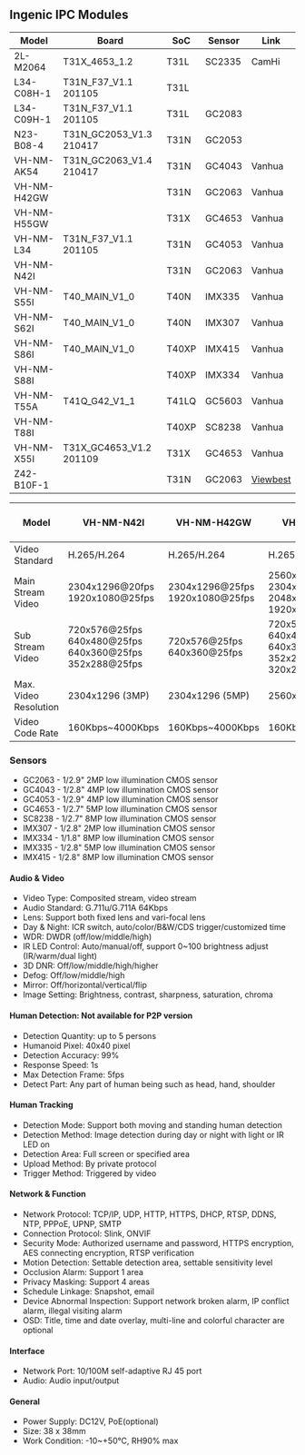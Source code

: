 Ingenic IPC Modules
-------------------

| Model       | Board                   | SoC   | Sensor | Link                                                                                                  |
|-------------|-------------------------|-------|--------|-------------------------------------------------------------------------------------------------------|
| 2L-M2064    | T31X_4653_1.2           | T31L  | SC2335 | CamHi                                                                                                 |
| L34-C08H-1  | T31N_F37_V1.1 201105    | T31L  |        |                                                                                                       |
| L34-C09H-1  | T31N_F37_V1.1 201105    | T31L  | GC2083 |                                                                                                       |
| N23-B08-4   | T31N_GC2053_V1.3 210417 | T31N  | GC2053 |                                                                                                       |
| VH-NM-AK54  | T31N_GC2063_V1.4 210417 | T31N  | GC4043 | Vanhua                                                                                                |
| VH-NM-H42GW |                         | T31N  | GC2063 | Vanhua                                                                                                |
| VH-NM-H55GW |                         | T31X  | GC4653 | Vanhua                                                                                                |
| VH-NM-L34   | T31N_F37_V1.1 201105    | T31N  | GC4053 | Vanhua                                                                                                |
| VH-NM-N42I  |                         | T31N  | GC2063 | Vanhua                                                                                                |
| VH-NM-S55I  | T40_MAIN_V1_0           | T40N  | IMX335 | Vanhua                                                                                                |
| VH-NM-S62I  | T40_MAIN_V1_0           | T40N  | IMX307 | Vanhua                                                                                                |
| VH-NM-S86I  | T40_MAIN_V1_0           | T40XP | IMX415 | Vanhua                                                                                                |
| VH-NM-S88I  |                         | T40XP | IMX334 | Vanhua                                                                                                |
| VH-NM-T55A  | T41Q_G42_V1_1           | T41LQ | GC5603 | Vanhua                                                                                                |
| VH-NM-T88I  |                         | T40XP | SC8238 | Vanhua                                                                                                |
| VH-NM-X55I  | T31X_GC4653_V1.2 201109 | T31X  | GC4653 | Vanhua                                                                                                |
| Z42-B10F-1  |                         | T31N  | GC2063 | [Viewbest](https://www.alibaba.com/product-detail/Wholesale-T31N-1080p-3MP-4MP-IP_1600566801038.html) |

| Model                 | VH-NM-N42I                                                       | VH-NM-H42GW                        | VH-NM-AK54                                                                             | VH-NM-L34                                                                              | VH-NM-X55I                                                               | VH-NM-H55GW                                                              | VH-NM-S62I                                                                        | VH-NM-S55I                                                               | VH-NM-T88I                                                               | VH-NM-S88I                                                                        | VH-NM-S86I                                                                        | L34-C08H-1 | L34-C09H-1 | N23-B08-4 |
|-----------------------|------------------------------------------------------------------|------------------------------------|----------------------------------------------------------------------------------------|----------------------------------------------------------------------------------------|--------------------------------------------------------------------------|--------------------------------------------------------------------------|-----------------------------------------------------------------------------------|--------------------------------------------------------------------------|--------------------------------------------------------------------------|-----------------------------------------------------------------------------------|-----------------------------------------------------------------------------------|------------|------------|-----------|                                                                                           
| Video Standard        | H.265/H.264                                                      | H.265/H.264                        | H.265+/H.265/H.264                                                                     | H.265+/H.265/H.264                                                                     | H.265/H.264                                                              |                                                                          |                                                                                   |                                                                          | H.265+/H.265/H.264                                                       |                                                                                   |                                                                                   |
| Main Stream Video     | 2304x1296@20fps<br>1920x1080@25fps                               | 2304x1296@25fps<br>1920x1080@25fps | 2560x1440@20fps<br/>2304x1296@20fps<br/>2048x1536@20fps<br/>1920x1080@20fps            | 2560x1440@20fps<br/>2304x1296@20fps<br/>2048x1536@20fps<br/>1920x1080@20fps            | 2592x1944@20fps<br>2560x1920@25fps<br>2304x1296@25fps<br>1920x1080@25fps | 2592x1944@20fps<br>2560x1440@25fps<br>2048x1536@25fps<br>1920x1080@25fps | 2304x1296@25fps<br>1920x1080@60fps                                                | 2592x1944@25fps<br>2560x1440@25fps<br>2304x1296@25fps<br>1920x1080@25fps | 3840x2160@20fps<br>2592x1944@25fps<br>2304x1296@25fps<br>1920x1080@25fps | 3840x2160@20fps<br>2592x1944@25fps<br>2304x1296@25fps<br>1920x1080@25fps          | 3840x2160@20fps<br>2592x1944@25fps<br>2304x1296@25fps<br>1920x1080@25fps          |
| Sub Stream Video      | 720x576@25fps<br>640x480@25fps<br>640x360@25fps<br>352x288@25fps | 720x576@25fps<br>640x360@25fps     | 720x576@25fps<br/>640x480@25fps<br/> 640x360@25fps<br/>352x288@25fps<br/>320x240@25fps | 720x576@25fps<br/>640x480@25fps<br/> 640x360@25fps<br/>352x288@25fps<br/>320x240@25fps | 720x576@25fps<br>640x480@25fps<br>640x360@25fps<br>352x288@25fps         | 720x576@25fps<br>640x360@25fps                                           | 720x576@25fps<br>640x480@25fps<br>640x360@25fps<br>352x288@25fps<br>320x240@25fps | 720x576@25fps<br>640x480@25fps<br>640x360@25fps                          | 720x576@25fps<br>640x480@25fps<br>640x360@25fps<br>352x288@25fps         | 720x576@25fps<br>640x480@25fps<br>640x360@25fps<br>352x288@25fps<br>320x240@25fps | 720x576@25fps<br>640x480@25fps<br>640x360@25fps<br>352x288@25fps<br>320x240@25fps |
| Max. Video Resolution | 2304x1296 (3MP)                                                  | 2304x1296 (5MP)                    | 2560x1440 (4MP)                                                                        | 2560x1440 (4MP)                                                                        | 2592x1944 (5MP)                                                          | 2592x1944 (5MP)                                                          | 2304x1296 (3MP)                                                                   | 2592x1944 (5MP)                                                          | 3840x2160 (8MP)                                                          | 3840x2160 (8MP)                                                                   | 3840x2160 (8MP)                                                                   |
| Video Code Rate       | 160Kbps~4000Kbps                                                 | 160Kbps~4000Kbps                   | 160Kbps~4000Kbps                                                                       | 160Kbps~4000Kbps                                                                       | 160Kbps~4000Kbps                                                         |                                                                          |                                                                                   |                                                                          | 8Mbps                                                                    |                                                                                   |                                                                                   |

### Sensors
- GC2063 - 1/2.9" 2MP low illumination CMOS sensor
- GC4043 - 1/2.8" 4MP low illumination CMOS sensor
- GC4053 - 1/2.9" 4MP low illumination CMOS sensor
- GC4653 - 1/2.7" 5MP low illumination CMOS sensor
- SC8238 - 1/2.7" 8MP low illumination CMOS sensor
- IMX307 - 1/2.8" 2MP low illumination CMOS sensor
- IMX334 - 1/1.8" 8MP low illumination CMOS sensor
- IMX335 - 1/2.8" 5MP low illumination CMOS sensor
- IMX415 - 1/2.8" 8MP low illumination CMOS sensor

#### Audio & Video
- Video Type: Composited stream, video stream
- Audio Standard: G.711u/G.711A 64Kbps
- Lens: Support both fixed lens and vari-focal lens                                     
- Day & Night: ICR switch, auto/color/B&W/CDS trigger/customized time                  
- WDR: DWDR (off/low/middle/high)                                                      
- IR LED Control: Auto/manual/off, support 0~100 brightness adjust (IR/warm/dual light)
- 3D DNR: Off/low/middle/high/higher                                
- Defog: Off/low/middle/high                                        
- Mirror: Off/horizontal/vertical/flip                              
- Image Setting: Brightness, contrast, sharpness, saturation, chroma

#### Human Detection: Not available for P2P version
- Detection Quantity: up to 5 persons
- Humanoid Pixel: 40x40 pixel
- Detection Accuracy: 99%
- Response Speed: 1s
- Max Detection Frame: 5fps
- Detect Part: Any part of human being such as head, hand, shoulder

#### Human Tracking
- Detection Mode: Support both moving and standing human detection             
- Detection Method: Image detection during day or night with light or IR LED on
- Detection Area: Full screen or specified area
- Upload Method: By private protocol
- Trigger Method: Triggered by video

#### Network & Function
- Network Protocol: TCP/IP, UDP, HTTP, HTTPS, DHCP, RTSP, DDNS, NTP, PPPoE, UPNP, SMTP
- Connection Protocol: Slink, ONVIF                                                   
- Security Mode: Authorized username and password, HTTPS encryption, AES connecting encryption, RTSP verification 
- Motion Detection: Settable detection area, settable sensitivity level
- Occlusion Alarm: Support 1 area
- Privacy Masking: Support 4 areas
- Schedule Linkage: Snapshot, email
- Device Abnormal Inspection: Support network broken alarm, IP conflict alarm, illegal visiting alarm
- OSD: Title, time and date overlay, multi-line and colorful character are optional                   

#### Interface
- Network Port: 10/100M self-adaptive RJ 45 port 
- Audio: Audio input/output           

#### General
- Power Supply: DC12V, PoE(optional)
- Size: 38 x 38mm
- Work Condition: -10~+50℃, RH90% max
